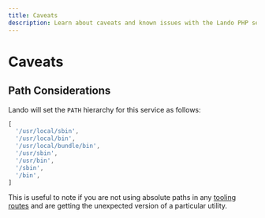 ```yaml
---
title: Caveats
description: Learn about caveats and known issues with the Lando PHP service.
---
```


# Caveats

## Path Considerations

Lando will set the `PATH` hierarchy for this service as follows:
```js
[
  '/usr/local/sbin',
  '/usr/local/bin',
  '/usr/local/bundle/bin',
  '/usr/sbin',
  '/usr/bin',
  '/sbin',
  '/bin',
]
```

This is useful to note if you are not using absolute paths in any [tooling routes](https://docs.lando.dev/core/v3/tooling.html) and are getting the unexpected version of a particular utility.

